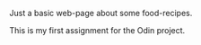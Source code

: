 Just a basic web-page about some food-recipes. 

This is my first  assignment for the Odin project.
 
